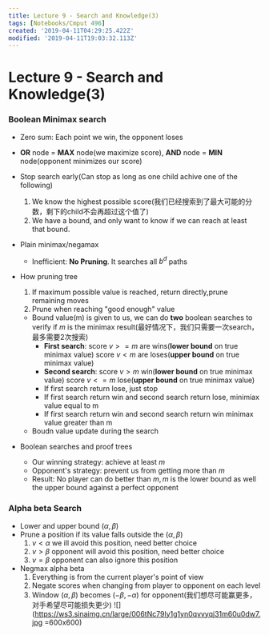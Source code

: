 ```yaml
---
title: Lecture 9 - Search and Knowledge(3)
tags: [Notebooks/Cmput 496]
created: '2019-04-11T04:29:25.422Z'
modified: '2019-04-11T19:03:32.113Z'
---
```


# Lecture 9 - Search and Knowledge(3)

### Boolean Minimax search
  * Zero sum: Each point we win, the opponent loses
  * **OR** node = **MAX** node(we maximize score), **AND** node = **MIN** node(opponent minimizes our score)
  * Stop search early(Can stop as long as one child achive one of the following)
    1. We know the highest possible score(我们已经搜索到了最大可能的分数，剩下的child不会再超过这个值了)
    2. We have a bound, and only want to know if we can reach at least that bound. 
  * Plain minimax/negamax
    * Inefficient: **No Pruning**. It searches all $b^d$ paths
  * How pruning tree
    1. If maximum possible value is reached, return directly,prune remaining moves
    2. Prune when reaching "good enough" value
      * Bound value(m) is given to us, we can do **two** boolean searches to verify if $m$ is the minimax result(最好情况下，我们只需要一次search，最多需要2次搜索)
          * **First search**:
          score $v >= m$ are wins(**lower bound** on true minimax value)
          score $v < m$ are loses(**upper bound** on true minimax value)
          * **Second search**:
          score $v > m$ win(**lower bound** on true minimax value)
          score $v <= m$ lose(**upper bound** on true minimax value)
          * If first search return lose, just stop
          * If first search return win and second search return lose, minimiax value equal to m
          * If first search return win and second search return win
           minimax value greater than m
      * Boudn value update during the search

  * Boolean searches and proof trees
    * Our winning strategy: achieve at least $m$
    * Opponent's strategy: prevent us from getting more than $m$
    * Result: No player can do better than $m, m$ is the lower bound as well the upper bound against a perfect opponent

### Alpha beta Search
  * Lower and upper bound ($\alpha,\beta$)
  * Prune a position if its value falls outside the ($\alpha,\beta$)
    1. $v < \alpha$ we ill avoid this position, need better choice
    2. $v > \beta$ opponent will avoid this position, need better choice
    3. $v = \beta$ opponent can also ignore this position
  * Negmax alpha beta
    1. Everything is from the current player's point of view
    2. Negate scores when changing from player to opponent on each level
    3. Window ($\alpha,\beta$) becomes ($-\beta,-\alpha$) for opponent(我们想尽可能赢更多，对手希望尽可能损失更少)
    ![](https://ws3.sinaimg.cn/large/006tNc79ly1g1yn0qvvyqj31m60u0dw7.jpg =600x600)

